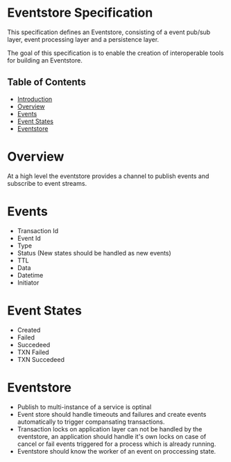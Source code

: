 # Eventstore Specification

This specification defines an Eventstore, consisting of a event pub/sub layer, event processing layer and a persistence layer.

The goal of this specification is to enable the creation of interoperable tools for building an Eventstore. 

## Table of Contents
- [Introduction](#eventstore-specification)
- [Overview](#overview)
- [Events](#events)
- [Event States](#event-states)
- [Eventstore](#eventstore)

# Overview
At a high level the eventstore provides a channel to publish events and subscribe to event streams.

# Events
- Transaction Id
- Event Id
- Type
- Status (New states should be handled as new events)
- TTL
- Data
- Datetime
- Initiator

# Event States
- Created
- Failed
- Succedeed
- TXN Failed
- TXN Succedeed

# Eventstore
- Publish to multi-instance of a service is optinal
- Event store should handle timeouts and failures and create events automatically to trigger compansating transactions.
- Transaction locks on application layer can not be handled by the eventstore, an application should handle it's own locks on case of cancel or fail events triggered for a process which is already running.
- Eventstore should know the worker of an event on proccessing state.
